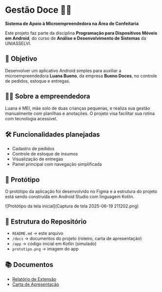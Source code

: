 
# Gestão Doce 🍬📱
**Sistema de Apoio à Microempreendedora na Área de Confeitaria**

Este projeto faz parte da disciplina **Programação para Dispositivos Móveis em Android**, do curso de **Análise e Desenvolvimento de Sistemas** da UNIASSELVI.

## 🎯 Objetivo
Desenvolver um aplicativo Android simples para auxiliar a microempreendedora **Luana Bueno**, da empresa **Bueno Doces**, no controle de pedidos, estoque e entregas.

## 👩‍🍳 Sobre a empreendedora
Luana é MEI, mãe solo de duas crianças pequenas, e realiza sua gestão manualmente com planilhas e anotações. O projeto visa facilitar sua rotina com tecnologia acessível.

## 🛠️ Funcionalidades planejadas
- Cadastro de pedidos
- Controle de estoque de insumos
- Visualização de entregas
- Painel principal com navegação simplificada

## 📱 Protótipo
O protótipo da aplicação foi desenvolvido no Figma e a estrutura do projeto está sendo construída em Android Studio com linguagem Kotlin.

![Protótipo da tela inicial](Captura de tela 2025-06-19 211202.png)

## 📂 Estrutura do Repositório
- `README.md` → este arquivo
- `/docs` → documentos do projeto (roteiro, carta de apresentação)
- `/app` → código inicial em Kotlin (simulado)
- `prototipo.png` → imagem do app

## 📚 Documentos
- [Relatório de Extensão](docs/roteiro-de-extensao.pdf)
- [Carta de Apresentação](docs/carta-de-apresentacao.pdf)
